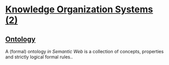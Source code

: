 # [Knowledge Organization Systems (2)](#knowledge-organization-systems-2)

## [Ontology](#ontology)

A (formal) ontology *in Semantic Web* is a collection of concepts, properties
and strictly logical formal rules..
